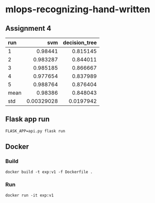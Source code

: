 # mlops-recognizing-hand-written

## Assignment 4

| run   |        svm |   decision_tree |
|:------|-----------:|----------------:|
| 1     | 0.98441    |       0.815145  |
| 2     | 0.983287   |       0.844011  |
| 3     | 0.985185   |       0.866667  |
| 4     | 0.977654   |       0.837989  |
| 5     | 0.988764   |       0.876404  |
| mean  | 0.98386    |       0.848043  |
| std   | 0.00329028 |       0.0197942 |

## Flask app run 

`FLASK_APP=api.py flask run`

## Docker 

### Build 
`docker build -t exp:v1 -f Dockerfile .`

### Run 
`docker run -it exp:v1`